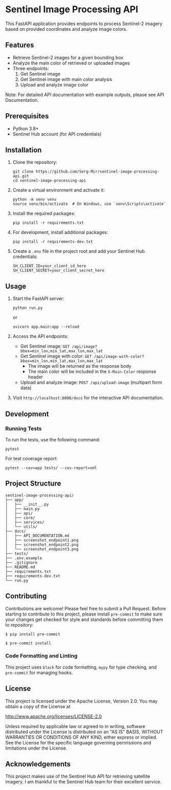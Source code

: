 # Sentinel Image Processing API

This FastAPI application provides endpoints to process Sentinel-2 imagery based on provided coordinates and analyze image colors.

## Features

- Retrieve Sentinel-2 images for a given bounding box
- Analyze the main color of retrieved or uploaded images
- Three endpoints:
  1. Get Sentinel image
  2. Get Sentinel image with main color analysis
  3. Upload and analyze image color

Note: For detailed API documentation with example outputs, please see API Documentation.


## Prerequisites

- Python 3.8+
- Sentinel Hub account (for API credentials)

## Installation

1. Clone the repository:
   ```
   git clone https://github.com/Serg-Mir/sentinel-image-processing-api.git
   cd sentinel-image-processing-api
   ```

2. Create a virtual environment and activate it:
   ```
   python -m venv venv
   source venv/bin/activate  # On Windows, use `venv\Scripts\activate`
   ```

3. Install the required packages:
   ```
   pip install -r requirements.txt
   ```

4. For development, install additional packages:
   ```
   pip install -r requirements-dev.txt
   ```

5. Create a `.env` file in the project root and add your Sentinel Hub credentials:
   ```
   SH_CLIENT_ID=your_client_id_here
   SH_CLIENT_SECRET=your_client_secret_here
   ```

## Usage

1. Start the FastAPI server:
   ```
   python run.py
   ```
   or

   ```
   uvicorn app.main:app --reload
   ```

2. Access the API endpoints:
   - Get Sentinel image: `GET /api/image?bbox=min_lon,min_lat,max_lon,max_lat`
   - Get Sentinel image with color: `GET /api/image-with-color?bbox=min_lon,min_lat,max_lon,max_lat`
     - The image will be returned as the response body
     - The main color will be included in the `X-Main-Color` response header
   - Upload and analyze image: `POST /api/upload-image` (multipart form data)

3. Visit `http://localhost:8000/docs` for the interactive API documentation.


## Development

### Running Tests

To run the tests, use the following command:

```
pytest
```

For test coverage report:

```
pytest --cov=app tests/ --cov-report=xml
```

## Project Structure

```
sentinel-image-processing-api/
├── app/
│   ├── __init__.py
│   ├── main.py
│   ├── api/
│   ├── core/
│   ├── services/
│   └── utils/
├── docs/
│   ├── API_DOCUMENTATION.md
│   ├── screenshot_endpoint1.png
│   ├── screenshot_endpoint2.png
│   └── screenshot_endpoint3.png
├── tests/
├── .env.example
├── .gitignore
├── README.md
├── requirements.txt
├── requirements-dev.txt
└── run.py
```

## Contributing

Contributions are welcome! Please feel free to submit a Pull Request.
Before starting to contribute to this project, please install `pre-commit` to make
sure your changes get checked for style and standards before committing them to repository:

    $ pip install pre-commit

    $ pre-commit install

### Code Formatting and Linting

This project uses `black` for code formatting, `mypy` for type checking, and `pre-commit` for managing hooks.


## License

This project is licensed under the Apache License, Version 2.0. You may obtain a copy of the License at

http://www.apache.org/licenses/LICENSE-2.0

Unless required by applicable law or agreed to in writing, software distributed under the License is distributed on an "AS IS" BASIS, WITHOUT WARRANTIES OR CONDITIONS OF ANY KIND, either express or implied. See the License for the specific language governing permissions and limitations under the License.

## Acknowledgements

This project makes use of the Sentinel Hub API for retrieving satellite imagery. I am thankful to the Sentinel Hub team for their excellent service.
